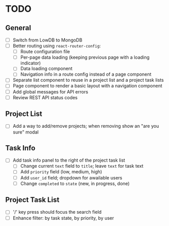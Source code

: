 # TODO

## General

- [ ] Switch from LowDB to MongoDB
- [ ] Better routing using `react-router-config`:
    - [ ] Route configuration file
    - [ ] Per-page data loading (keeping previous page with a loading indicator)
    - [ ] Data loading component
    - [ ] Navigation info in a route config instead of a page component
- [ ] Separate list component to reuse in a project list and a project task lists
- [ ] Page component to render a basic layout with a navigation component
- [ ] Add global messages for API errors
- [ ] Review REST API status codes

## Project List

- [ ] Add a way to add/remove projects; when removing show an "are you sure" modal

## Task Info

- [ ] Add task info panel to the right of the project task list
    - [ ] Change current `text` field to `title`; leave `text` for task text
    - [ ] Add `priority` field (low, medium, high)
    - [ ] Add `user_id` field; dropdown for awailable users
    - [ ] Change `completed` to `state` (new, in progress, done)

## Project Task List

- [ ] '/' key press should focus the search field
- [ ] Enhance filter: by task state, by priority, by user
